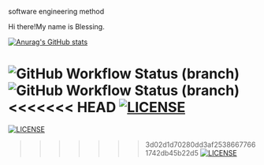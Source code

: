 software engineering method


Hi there!My name is Blessing.

[![Anurag's GitHub stats](https://github-readme-stats.vercel.app/api?username=BlessingAyoola)](https://github.com/anuraghazra/github-readme-stats)

![GitHub Workflow Status (branch)](https://img.shields.io/github/actions/workflow/status/asteyvenBlessingAyoola/sem/main.yml?branch=master)
![GitHub Workflow Status (branch)](https://img.shields.io/github/actions/workflow/status/BlessingAyoola/sem/main.yml?branch=master)
<<<<<<< HEAD
[![LICENSE](https://img.shields.io/github/license/<github-username>/sem.svg?style=flat-square)](https://github.com/<github->/sem/blob/master/LICENSE)
=======
[![LICENSE](https://img.shields.io/github/license/<github-BlessingAyoola>/sem.svg?style=flat-square)](https://github.com/<github-BlessingAyoola>/sem/blob/master/LICENSE)

>>>>>>> 3d02d1d70280dd3af25386677661742db45b22d5
[![LICENSE](https://img.shields.io/github/license/<github-BlessingAyoola>/sem.svg?style=flat-square)](https://github.com/<github-BlessingAyoola>/sem/blob/master/LICENSE)